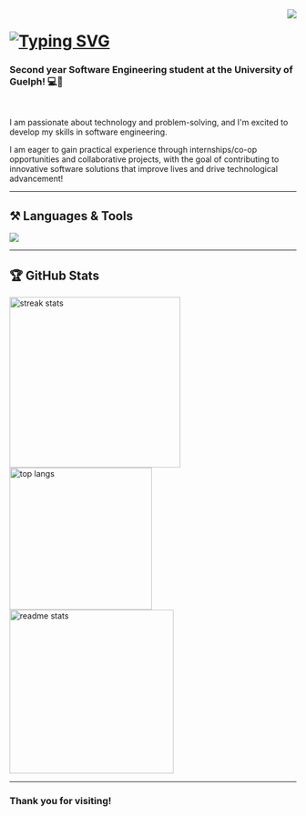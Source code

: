 <img align="right" src="https://visitor-badge.laobi.icu/badge?page_id=DaniellaToth05.DaniellaToth05" />

<h1 align="left">
  <a href="https://git.io/typing-svg"><img src="https://readme-typing-svg.herokuapp.com?font=Inter&weight=600&size=32&pause=1002&color=FFFFFF&center=false&vCenter=true&width=435&lines=Hey%2C+I'm+Daniella!+%F0%9F%91%8B" alt="Typing SVG" /></a>
</h1>

<h3 align="left">Second year Software Engineering student at the University of Guelph! 💻🌱</h3>

<br/>

<div align="left">
 
 I am passionate about technology and problem-solving, and I'm excited to develop my skills in software engineering.

 I am eager to gain practical experience through internships/co-op opportunities and collaborative projects, with the goal of 
 contributing to innovative software solutions that improve lives and drive technological advancement!
 
</div>

---

## ⚒️ **Languages & Tools**

<div align="left">
  <img src="https://skillicons.dev/icons?i=c,python,java,javascript,html,css,react,git,github,vscode,slack,trello"/>
</div>

---

## 🏆 **GitHub Stats**

<div align="left">
  <img width=300 src="https://github-readme-streak-stats.herokuapp.com/?user=DaniellaToth05&count_private=true&theme=nord&border_radius=10" alt="streak stats"/>
  <img width=250 src="https://github-readme-stats.vercel.app/api/top-langs/?username=DaniellaToth05&langs_count=8&layout=compact&theme=nord&border_radius=10" alt="top langs" />
  <img width=288 src="https://github-readme-stats.vercel.app/api?username=DaniellaToth05&count_private=true&show_icons=true&theme=nord&rank_icon=github&border_radius=10" alt="readme stats" />
</div>

---

<h3 align="left">
  Thank you for visiting!
</h3>
